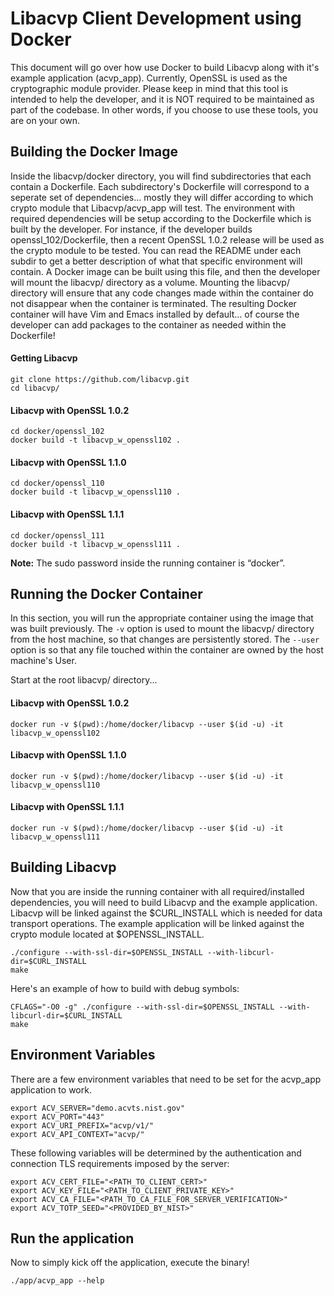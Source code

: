 # Libacvp Client Development using Docker

This document will go over how use Docker to build Libacvp along with it's example application (acvp\_app). Currently, OpenSSL is used as the cryptographic module provider.
Please keep in mind that this tool is intended to help the developer, and it is NOT required to be maintained as part of the codebase. In other words, if you choose to use these tools, you are on your own.

## Building the Docker Image

Inside the libacvp/docker directory, you will find subdirectories that each contain a Dockerfile.
Each subdirectory's Dockerfile will correspond to a seperate set of dependencies... mostly they will differ according to which crypto module that Libacvp/acvp\_app will test.
The environment with required dependencies will be setup according to the Dockerfile which is built by the developer. For instance, if the developer builds openssl\_102/Dockerfile, then a recent OpenSSL 1.0.2 release will be used as the crypto module to be tested.
You can read the README under each subdir to get a better description of what that specific environment will contain.
A Docker image can be built using this file, and then the developer will mount the libacvp/ directory as a volume.
Mounting the libacvp/ directory will ensure that any code changes made within the container do not disappear when the container is terminated.
The resulting Docker container will have Vim and Emacs installed by default… of course the developer can add packages to the container as needed within the Dockerfile!

#### Getting Libacvp
```
git clone https://github.com/libacvp.git
cd libacvp/
```

#### Libacvp with OpenSSL 1.0.2
```
cd docker/openssl_102
docker build -t libacvp_w_openssl102 .
```

#### Libacvp with OpenSSL 1.1.0
```
cd docker/openssl_110
docker build -t libacvp_w_openssl110 .
```

#### Libacvp with OpenSSL 1.1.1
```
cd docker/openssl_111
docker build -t libacvp_w_openssl111 .
```

**Note:** The sudo password inside the running container is “docker”.

## Running the Docker Container

In this section, you will run the appropriate container using the image that was built previously.
The `-v` option is used to mount the libacvp/ directory from the host machine, so that changes are persistently stored.
The `--user` option is so that any file touched within the container are owned by the host machine's User.

Start at the root libacvp/ directory...

#### Libacvp with OpenSSL 1.0.2
```
docker run -v $(pwd):/home/docker/libacvp --user $(id -u) -it libacvp_w_openssl102
```

#### Libacvp with OpenSSL 1.1.0
```
docker run -v $(pwd):/home/docker/libacvp --user $(id -u) -it libacvp_w_openssl110
```

#### Libacvp with OpenSSL 1.1.1
```
docker run -v $(pwd):/home/docker/libacvp --user $(id -u) -it libacvp_w_openssl111
```

## Building Libacvp
Now that you are inside the running container with all required/installed dependencies, you will need to build Libacvp and the example application.
Libacvp will be linked against the $CURL\_INSTALL which is needed for data transport operations.
The example application will be linked against the crypto module located at $OPENSSL\_INSTALL.

```
./configure --with-ssl-dir=$OPENSSL_INSTALL --with-libcurl-dir=$CURL_INSTALL
make
```

Here's an example of how to build with debug symbols:

```
CFLAGS="-O0 -g" ./configure --with-ssl-dir=$OPENSSL_INSTALL --with-libcurl-dir=$CURL_INSTALL
make
```

## Environment Variables

There are a few environment variables that need to be set for the acvp\_app application to work.

```
export ACV_SERVER="demo.acvts.nist.gov"
export ACV_PORT="443"
export ACV_URI_PREFIX="acvp/v1/"
export ACV_API_CONTEXT="acvp/"
```

These following variables will be determined by the authentication and connection TLS requirements imposed by the server:

```
export ACV_CERT_FILE="<PATH_TO_CLIENT_CERT>"
export ACV_KEY_FILE="<PATH_TO_CLIENT_PRIVATE_KEY>"
export ACV_CA_FILE="<PATH_TO_CA_FILE_FOR_SERVER_VERIFICATION>"
export ACV_TOTP_SEED="<PROVIDED_BY_NIST>"
```

## Run the application

Now to simply kick off the application, execute the binary!

`./app/acvp_app --help`

